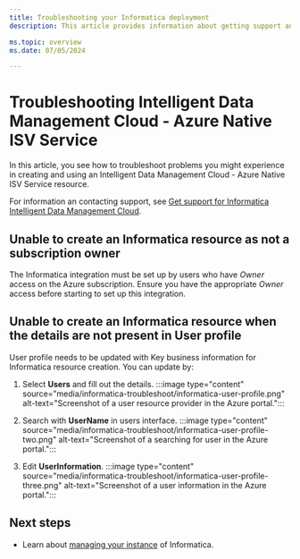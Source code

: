```yaml
---
title: Troubleshooting your Informatica deployment
description: This article provides information about getting support and troubleshooting an Informatica integration.

ms.topic: overview
ms.date: 07/05/2024

---
```


# Troubleshooting Intelligent Data Management Cloud - Azure Native ISV Service

In this article, you see how to troubleshoot problems you might experience in creating and using an Intelligent Data Management Cloud - Azure Native ISV Service resource.

For information an contacting support, see [Get support for Informatica Intelligent Data Management Cloud](informatica-get-support.md#get-support-for-informatica-intelligent-data-management-cloud).

## Unable to create an Informatica resource as not a subscription owner  

The Informatica integration must be set up by users who have _Owner_ access on the Azure subscription. Ensure you have the appropriate _Owner_ access before starting to set up this integration.

## Unable to create an Informatica resource when the details are not present in User profile

User profile needs to be updated with Key business information for Informatica resource creation. You can update by:

1. Select **Users** and fill out the details.
     :::image type="content" source="media/informatica-troubleshoot/informatica-user-profile.png" alt-text="Screenshot of a user resource provider in the Azure portal.":::

1. Search with **UserName** in users interface.
    :::image type="content" source="media/informatica-troubleshoot/informatica-user-profile-two.png" alt-text="Screenshot of a searching for user in the Azure portal.":::

1. Edit **UserInformation**.
    :::image type="content" source="media/informatica-troubleshoot/informatica-user-profile-three.png" alt-text="Screenshot of a user information in the Azure portal.":::

## Next steps

- Learn about [managing your instance](informatica-manage.md) of Informatica.
<!-- 
- Get started with Informatica – An Azure Native ISV Service on

fix  links when marketplace links work.
    > [!div class="nextstepaction"]
    > [Azure portal](https://portal.azure.com/#view/HubsExtension/BrowseResource/resourceType/informatica.informaticaPLUS%2FinformaticaDeployments)

    > [!div class="nextstepaction"]
    > [Azure Marketplace](https://azuremarketplace.microsoft.com/marketplace/apps/f5-networks.f5-informatica-for-azure?tab=Overview) 
-->
